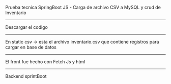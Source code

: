 Prueba tecnica SpringBoot JS - Carga de archivo CSV a MySQL y crud de Inventario 
***
Descargar el codigo
***
En static csv -> esta el archivo inventario.csv que contiene registros para cargar en base de datos
***
El front fue hecho con Fetch Js y html
***
Backend sprintBoot

